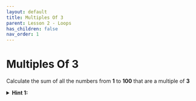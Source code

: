 ```yaml
---
layout: default
title: Multiples Of 3
parent: Lesson 2 - Loops
has_children: false
nav_order: 1
---
```


# Multiples Of 3

Calculate the sum of all the numbers from **1** to **100** that are a multiple of **3**

<details class="text-grey-dk-000"> 
  <summary><strong>Hint 1:</strong></summary>
  You can check each number if it's a multiple of 3 as you go or you can skip over the ones that you don't need. The result will be the same. Is one solution better than the other?
</details>
